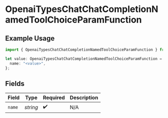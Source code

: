 # OpenaiTypesChatChatCompletionNamedToolChoiceParamFunction

## Example Usage

```typescript
import { OpenaiTypesChatChatCompletionNamedToolChoiceParamFunction } from "opperai";

let value: OpenaiTypesChatChatCompletionNamedToolChoiceParamFunction = {
  name: "<value>",
};
```

## Fields

| Field              | Type               | Required           | Description        |
| ------------------ | ------------------ | ------------------ | ------------------ |
| `name`             | *string*           | :heavy_check_mark: | N/A                |